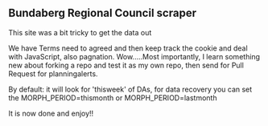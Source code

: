 Bundaberg Regional Council scraper
----------------------------------

This site was a bit tricky to get the data out

We have Terms need to agreed and then keep track the cookie and deal with JavaScript, also pagnation. Wow.....Most importantly, I learn something new about forking a repo and test it as my own repo, then send for Pull Request for planningalerts.

By default: it will look for 'thisweek' of DAs, for data recovery you can set the MORPH_PERIOD=thismonth or MORPH_PERIOD=lastmonth

It is now done and enjoy!!
